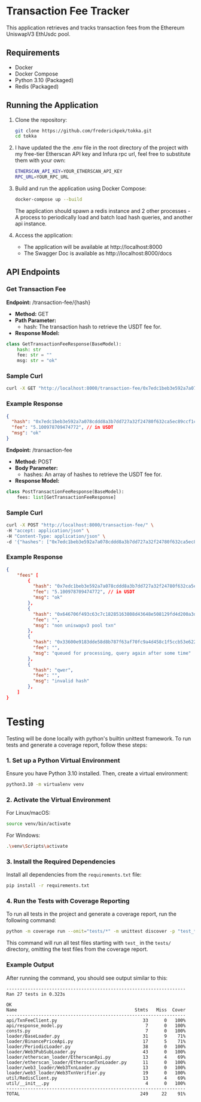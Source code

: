 # Transaction Fee Tracker

This application retrieves and tracks transaction fees from the Ethereum UniswapV3 EthUsdc pool.

## Requirements

- Docker
- Docker Compose
- Python 3.10 (Packaged)
- Redis (Packaged)

## Running the Application

1. Clone the repository:

   ```bash
   git clone https://github.com/frederickpek/tokka.git
   cd tokka
   ```

2. I have updated the the .env file in the root directory of the project with my free-tier Etherscan API key and Infura rpc url, feel free to substitute them with your own:

    ```bash
    ETHERSCAN_API_KEY=YOUR_ETHERSCAN_API_KEY
    RPC_URL=YOUR_RPC_URL
    ```

3. Build and run the application using Docker Compose:

   ```bash
   docker-compose up --build
   ```
   The application should spawn a redis instance and 2 other processes - A process to periodically load and batch load hash queries, and another api instance.

4. Access the application:

   - The application will be available at http://localhost:8000
   - The Swagger Doc is available as http://localhost:8000/docs

## API Endpoints

### Get Transaction Fee

**Endpoint:** /transaction-fee/{hash}

- **Method:** GET
- **Path Parameter:**
  - hash: The transaction hash to retrieve the USDT fee for.
- **Response Model:**

```python
class GetTransactionFeeResponse(BaseModel):
    hash: str
    fee: str = ""
    msg: str = "ok"
```

### Sample Curl

```bash
curl -X GET "http://localhost:8000/transaction-fee/0x7edc1beb3e592a7a078cddd8a3b7dd727a32f24780f632ca5ec89ccf1cc6982a"
```

### Example Response

```json
{
  "hash": "0x7edc1beb3e592a7a078cddd8a3b7dd727a32f24780f632ca5ec89ccf1cc6982a",
  "fee": "5.100978709474772", // in USDT
  "msg": "ok"
}
```

**Endpoint:** /transaction-fee

- **Method:** POST
- **Body Parameter:**
  - hashes: An array of hashes to retrieve the USDT fee for.
- **Response Model:**

```python
class PostTransactionFeeResponse(BaseModel):
    fees: list[GetTransactionFeeResponse]
```

### Sample Curl

```bash
curl -X POST "http://localhost:8000/transaction-fee/" \
-H "accept: application/json" \
-H "Content-Type: application/json" \
-d '{"hashes": ["0x7edc1beb3e592a7a078cddd8a3b7dd727a32f24780f632ca5ec89ccf1cc6982a", "0x646706f493c63c7c18285163808d43648e508129fd4d200a3dd4c24a6eac354c", "0x33600e9183dde58d8b787f63af70fc9a4d458c1f5ccb53e622c90658aa6f768a", "qwer"]}'
```

### Example Response

```json
{
    "fees" [
        {
          "hash": "0x7edc1beb3e592a7a078cddd8a3b7dd727a32f24780f632ca5ec89ccf1cc6982a",
          "fee": "5.100978709474772", // in USDT
          "msg": "ok"
        },
        {
          "hash": "0x646706f493c63c7c18285163808d43648e508129fd4d200a3dd4c24a6eac354c",
          "fee": "",
          "msg": "non uniswapv3 pool txn"
        },
        {
          "hash": "0x33600e9183dde58d8b787f63af70fc9a4d458c1f5ccb53e622c90658aa6f768a",
          "fee": "",
          "msg": "queued for processing, query again after some time"
        },
        {
          "hash": "qwer",
          "fee": "",
          "msg": "invalid hash"
        },
    ]
}
```

# Testing

Testing will be done locally with python's builtin unittest framework.
To run tests and generate a coverage report, follow these steps:

### 1. Set up a Python Virtual Environment
Ensure you have Python 3.10 installed. Then, create a virtual environment:

  ```bash
  python3.10 -m virtualenv venv
  ```

### 2. Activate the Virtual Environment
For Linux/macOS:
  ```bash
  source venv/bin/activate
  ```
For Windows:
  ```bash
  .\venv\Scripts\activate
  ```

### 3. Install the Required Dependencies
Install all dependencies from the `requirements.txt` file:
  ```bash
  pip install -r requirements.txt
  ```
### 4. Run the Tests with Coverage Reporting
To run all tests in the project and generate a coverage report, run the following command:

  ```bash
  python -m coverage run --omit="tests/*" -m unittest discover -p "test_*.py" && python -m coverage report
  ```

This command will run all test files starting with `test_` in the `tests/` directory, omitting the test files from the coverage report.

### Example Output
After running the command, you should see output similar to this:

  ```
  -------------------------------------------------------------------
  Ran 27 tests in 0.323s

  OK
  Name                                            Stmts   Miss  Cover
  -------------------------------------------------------------------
  api/TxnFeeClient.py                                33      0   100%
  api/response_model.py                               7      0   100%
  consts.py                                           7      0   100%
  loader/BaseLoader.py                               31      9    71%
  loader/BinancePriceApi.py                          17      5    71%
  loader/PeriodicLoader.py                           38      0   100%
  loader/Web3PubSubLoader.py                         43      0   100%
  loader/etherscan_loader/EtherscanApi.py            13      4    69%
  loader/etherscan_loader/EtherscanTxnLoader.py      11      0   100%
  loader/web3_loader/Web3TxnLoader.py                13      0   100%
  loader/web3_loader/Web3TxnVerifier.py              19      0   100%
  util/RedisClient.py                                13      4    69%
  util/__init__.py                                    4      0   100%
  -------------------------------------------------------------------
  TOTAL                                             249     22    91%
  ```
